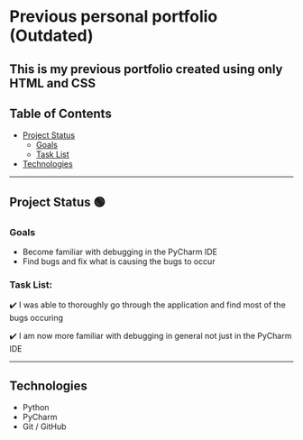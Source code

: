 # Previous personal portfolio (Outdated)
## This is my previous portfolio created using only HTML and CSS

## Table of Contents
- [Project Status](#project-status)
   - [Goals](#goals)
   - [Task List](#task-list)
- [Technologies](#technologies)

---
## Project Status :green_circle:
### Goals
- Become familiar with debugging in the PyCharm IDE
- Find bugs and fix what is causing the bugs to occur

### Task List: 

:heavy_check_mark: I was able to thoroughly go through the application and find most of the bugs occuring

:heavy_check_mark: I am now more familiar with debugging in general not just in the PyCharm IDE

<!--- 
Emojis for the Task List:
DONE =      :heavy_check_mark:
NOT DONE =  :x:
WIP =       :recycle:
BUGGED =    :warning:
 --->

---
## Technologies
- Python
- PyCharm
- Git / GitHub

